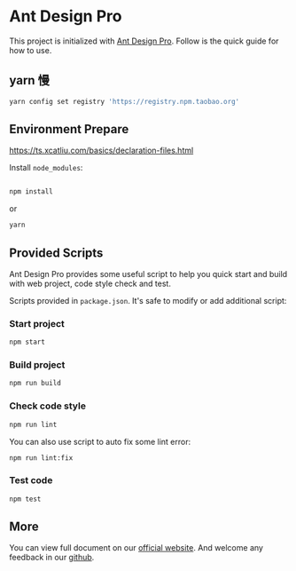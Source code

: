# Ant Design Pro

This project is initialized with [Ant Design Pro](https://pro.ant.design). Follow is the quick guide for how to use.

## yarn 慢

```bash
yarn config set registry 'https://registry.npm.taobao.org'
```

## Environment Prepare

https://ts.xcatliu.com/basics/declaration-files.html

Install `node_modules`:

```bash

npm install
```

or

```bash
yarn
```

## Provided Scripts

Ant Design Pro provides some useful script to help you quick start and build with web project, code style check and test.

Scripts provided in `package.json`. It's safe to modify or add additional script:

### Start project

```bash
npm start
```

### Build project

```bash
npm run build
```

### Check code style

```bash
npm run lint
```

You can also use script to auto fix some lint error:

```bash
npm run lint:fix
```

### Test code

```bash
npm test
```

## More

You can view full document on our [official website](https://pro.ant.design). And welcome any feedback in our [github](https://github.com/ant-design/ant-design-pro).
